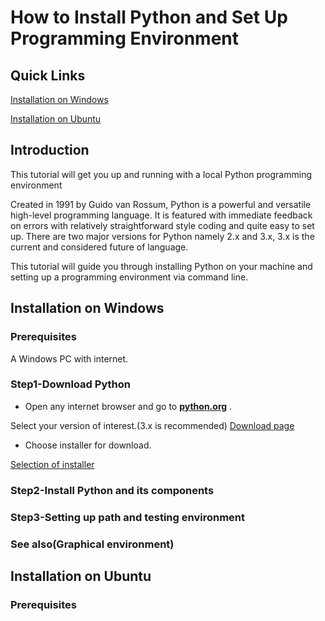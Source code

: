# How to Install Python and Set Up Programming Environment

## Quick Links
[Installation on Windows](#installation-on-windows)

[Installation on Ubuntu](#installation-on-ubuntu)

## Introduction

This tutorial will get you up and running with a local Python programming environment

Created in 1991 by Guido van Rossum, Python is a powerful and versatile high-level programming language. It is featured with immediate feedback on errors with relatively straightforward style coding and quite easy to set up. There are two major versions for Python namely 2.x and 3.x, 3.x is the current and considered future of language.

This tutorial will guide you through installing Python on your machine and setting up a programming environment via command line.

## Installation on Windows

### Prerequisites

A Windows PC with  internet.

### Step1-Download Python

- Open any internet browser and go to **[python.org](https://www.python.org/downloads/)** .

Select your version of interest.(3.x is recommended)
[Download page](pyver.png)

- Choose installer for download.

[Selection of installer](pyinsd.png)

### Step2-Install Python and its components

### Step3-Setting up path and testing environment

### See also(Graphical environment)

## Installation on Ubuntu

### Prerequisites
